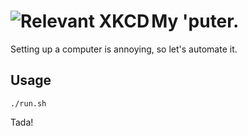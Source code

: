 <a align="left" href="https://xkcd.com/1678/" target="_blank"><img align="left" src="https://imgs.xkcd.com/comics/recent_searches.png" alt="Relevant XKCD"></a>
My 'puter.
==========

Setting up a computer is annoying, so let's automate it.


## Usage

```
./run.sh
```

Tada!
